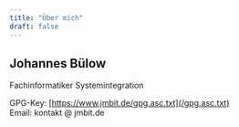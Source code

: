 ```yaml
---
title: "Über mich"
draft: false
---
```


## Johannes Bülow
Fachinformatiker Systemintegration



GPG-Key: [https://www.jmbit.de/gpg.asc.txt](/gpg.asc.txt)  
Email: kontakt @ jmbit.de
